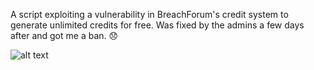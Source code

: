 A script exploiting a vulnerability in BreachForum's credit system to generate unlimited credits for free.
Was fixed by the admins a few days after and got me a ban. :disappointed:

![alt text](https://imgur.com/a/KjNjtWy)
